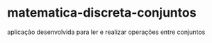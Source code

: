 # matematica-discreta-conjuntos
aplicação desenvolvida para ler e realizar operações entre conjuntos
